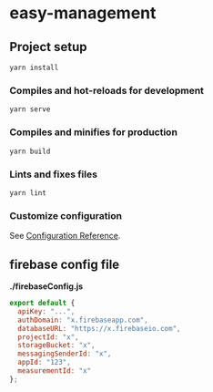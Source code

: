 # easy-management

## Project setup
```
yarn install
```

### Compiles and hot-reloads for development
```
yarn serve
```

### Compiles and minifies for production
```
yarn build
```

### Lints and fixes files
```
yarn lint
```

### Customize configuration
See [Configuration Reference](https://cli.vuejs.org/config/).


## firebase config file

**./firebaseConfig.js**

```javascript
export default {
  apiKey: "...",
  authDomain: "x.firebaseapp.com",
  databaseURL: "https://x.firebaseio.com",
  projectId: "x",
  storageBucket: "x",
  messagingSenderId: "x",
  appId: "123",
  measurementId: "x"
};
```
